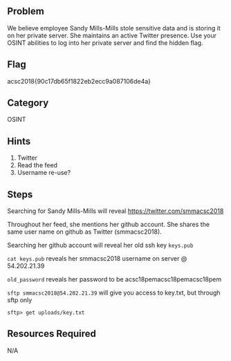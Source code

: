 ## Problem
We believe employee Sandy Mills-Mills stole sensitive data and is storing it on her private server. She maintains an active Twitter presence. Use your OSINT abilities to log into her private server and find the hidden flag.

## Flag
acsc2018{90c17db65f1822eb2ecc9a087106de4a}

## Category
OSINT

## Hints
1. Twitter
2. Read the feed
3. Username re-use?

## Steps
Searching for Sandy Mills-Mills will reveal https://twitter.com/smmacsc2018

Throughout her feed, she mentions her github account. She shares the same user name on github as Twitter (smmacsc2018). 

Searching her github account will reveal her old ssh key `keys.pub`

`cat keys.pub` reveals her smmacsc2018 username on server @ 54.202.21.39

`old_password` reveals her password to be acsc18pemacsc18pemacsc18pem

`sftp smmacsc2018@54.202.21.39`
will give you access to key.txt, but through sftp only 

`sftp> get uploads/key.txt`


## Resources Required
N/A
